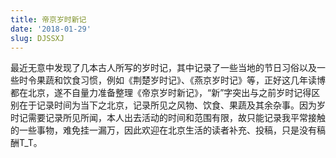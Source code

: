 ```yaml
---
title: 帝京岁时新记
date: '2018-01-29'
slug: DJSSXJ
---
```

最近无意中发现了几本古人所写的岁时记，其中记录了一些当地的节日习俗以及一些时令果蔬和饮食习惯，例如《荆楚岁时记》、《燕京岁时记》等，正好这几年读博都在北京，遂不自量力准备整理《帝京岁时新记》，“新”字突出与之前岁时记得区别在于记录时间为当下之北京，记录所见之风物、饮食、果蔬及其余杂事。因为岁时记需要记录所见所闻，本人出去活动的时间和范围有限，故只能记录我平常接触的一些事物，难免挂一漏万，因此欢迎在北京生活的读者补充、投稿，只是没有稿酬T_T。
